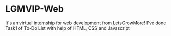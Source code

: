 # LGMVIP-Web

It's an virtual internship for web development from LetsGrowMore!
I've done Task1 of To-Do List with help of HTML, CSS and Javascript
